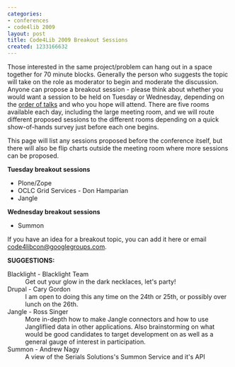 ```yaml
---
categories:
- conferences
- code4lib 2009
layout: post
title: Code4Lib 2009 Breakout Sessions
created: 1233166632
---
```

Those interested in the same project/problem can hang out in a space together for 70 minute blocks. Generally the person who suggests the topic will take on the role as moderator to begin and moderate the discussion. Anyone can propose a breakout session - please think about whether you would want a session to be held on Tuesday or Wednesday, depending on the <a href="http://code4lib.org/conference/2009/schedule">order of talks</a> and who you hope will attend. There are five rooms available each day, including the large meeting room, and we will route different proposed sessions to the different rooms depending on a quick show-of-hands survey just before each one begins.

This page will list any sessions proposed before the conference itself, but there will also be flip charts outside the meeting room where more sessions can be proposed.

<!--break-->
<strong>Tuesday breakout sessions</strong>
<ul>
<li>Plone/Zope</li>
<li>OCLC Grid Services - Don Hamparian</li>
<li>Jangle</li>
</ul>

<strong>Wednesday breakout sessions</strong>
<ul>
<li>Summon</li>
</ul>



If you have an idea for a breakout topic, you can add it here or email <a href="mailto:code4libcon@googlegroups.com">code4libcon@googlegroups.com</a>.

<strong>SUGGESTIONS:</strong>

<dl>
  <dt>Blacklight - Blacklight Team</dt>
  <dd>Get out your glow in the dark necklaces, let's party!</dd>

  <dt>Drupal - Cary Gordon</dt>
  <dd>I am open to doing this any time on the 24th or 25th, or possibly over lunch on the 26th.</dd>


  <dt>Jangle - Ross Singer</dt>
  <dd>More in-depth how to make Jangle connectors and how to use Jangliflied data in other applications.  Also brainstorming on what would be good candidates to target development on as well as a general gauge of interest in participation.</dd>


  <dt>Summon - Andrew Nagy</dt>
  <dd>A view of the Serials Solutions's Summon Service and it's API</dd>
</dl>

